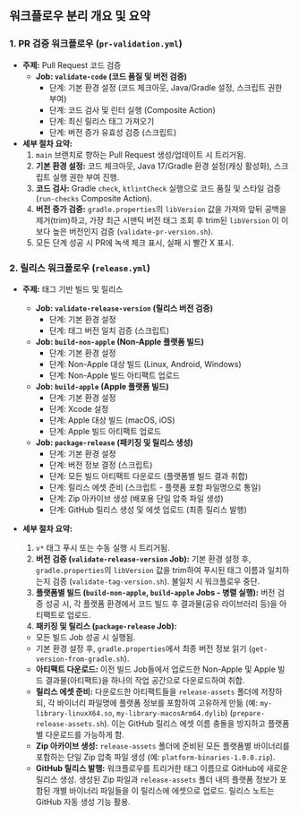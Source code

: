 ## 워크플로우 분리 개요 및 요약

### 1. PR 검증 워크플로우 (`pr-validation.yml`)

* **주제:** Pull Request 코드 검증
    * **Job: `validate-code` (코드 품질 및 버전 검증)**
        * 단계: 기본 환경 설정 (코드 체크아웃, Java/Gradle 설정, 스크립트 권한 부여)
        * 단계: 코드 검사 및 린터 실행 (Composite Action)
        * 단계: 최신 릴리스 태그 가져오기
        * 단계: 버전 증가 유효성 검증 (스크립트)
* **세부 절차 요약:**
    1. `main` 브랜치로 향하는 Pull Request 생성/업데이트 시 트리거됨.
    2. **기본 환경 설정:** 코드 체크아웃, Java 17/Gradle 환경 설정(캐싱 활성화), 스크립트 실행 권한 부여 진행.
    3. **코드 검사:** Gradle `check`, `ktlintCheck` 실행으로 코드 품질 및 스타일 검증 (`run-checks` Composite Action).
    4. **버전 증가 검증:** `gradle.properties`의 `libVersion` 값을 가져와 앞뒤 공백을 제거(trim)하고, 가장 최근 시맨틱 버전 태그 조회 후 trim된 `libVersion`
       이 이보다 높은 버전인지 검증 (`validate-pr-version.sh`).
    5. 모든 단계 성공 시 PR에 녹색 체크 표시, 실패 시 빨간 X 표시.

### 2. 릴리스 워크플로우 (`release.yml`)

* **주제:** 태그 기반 빌드 및 릴리스
    * **Job: `validate-release-version` (릴리스 버전 검증)**
        * 단계: 기본 환경 설정
        * 단계: 태그 버전 일치 검증 (스크립트)
    * **Job: `build-non-apple` (Non-Apple 플랫폼 빌드)**
        * 단계: 기본 환경 설정
        * 단계: Non-Apple 대상 빌드 (Linux, Android, Windows)
        * 단계: Non-Apple 빌드 아티팩트 업로드
    * **Job: `build-apple` (Apple 플랫폼 빌드)**
        * 단계: 기본 환경 설정
        * 단계: Xcode 설정
        * 단계: Apple 대상 빌드 (macOS, iOS)
        * 단계: Apple 빌드 아티팩트 업로드
    * **Job: `package-release` (패키징 및 릴리스 생성)**
        * 단계: 기본 환경 설정
        * 단계: 버전 정보 결정 (스크립트)
        * 단계: 모든 빌드 아티팩트 다운로드 (플랫폼별 빌드 결과 취합)
        * 단계: 릴리스 에셋 준비 (스크립트 - 플랫폼 포함 파일명으로 통일)
        * 단계: Zip 아카이브 생성 (배포용 단일 압축 파일 생성)
        * 단계: GitHub 릴리스 생성 및 에셋 업로드 (최종 릴리스 발행)
* **세부 절차 요약:**
    1. `v*` 태그 푸시 또는 수동 실행 시 트리거됨.
    2. **버전 검증 (`validate-release-version` Job):** 기본 환경 설정 후, `gradle.properties`의 `libVersion` 값을 trim하여 푸시된 태그 이름과
       일치하는지 검증 (`validate-tag-version.sh`). 불일치 시 워크플로우 중단.
    3. **플랫폼별 빌드 (`build-non-apple`, `build-apple` Jobs - 병렬 실행):** 버전 검증 성공 시, 각 플랫폼 환경에서 코드 빌드 후 결과물(공유 라이브러리 등)을
       아티팩트로 업로드.
    4. **패키징 및 릴리스 (`package-release` Job):**

    * 모든 빌드 Job 성공 시 실행됨.
    * 기본 환경 설정 후, `gradle.properties`에서 최종 버전 정보 읽기 (`get-version-from-gradle.sh`).
    * **아티팩트 다운로드:** 이전 빌드 Job들에서 업로드한 Non-Apple 및 Apple 빌드 결과물(아티팩트)을 하나의 작업 공간으로 다운로드하여 취합.
    * **릴리스 에셋 준비:** 다운로드한 아티팩트들을 `release-assets` 폴더에 저장하되, 각 바이너리 파일명에 플랫폼 정보를 포함하여 고유하게 만듦 (예:
      `my-library-linuxX64.so`, `my-library-macosArm64.dylib`) (`prepare-release-assets.sh`). 이는 GitHub 릴리스 에셋 이름 충돌을
      방지하고 플랫폼별 다운로드를 가능하게 함.
    * **Zip 아카이브 생성:** `release-assets` 폴더에 준비된 모든 플랫폼별 바이너리를 포함하는 단일 Zip 압축 파일 생성 (예: `platform-binaries-1.0.0.zip`).
    * **GitHub 릴리스 발행:** 워크플로우를 트리거한 태그 이름으로 GitHub에 새로운 릴리스 생성. 생성된 Zip 파일과 `release-assets` 폴더 내의 플랫폼 정보가 포함된 개별 바이너리
      파일들을 이 릴리스에 에셋으로 업로드. 릴리스 노트는 GitHub 자동 생성 기능 활용.

